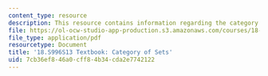 ```yaml
---
content_type: resource
description: This resource contains information regarding the category of sets.
file: https://ol-ocw-studio-app-production.s3.amazonaws.com/courses/18-s996-category-theory-for-scientists-spring-2013/7cb36ef846a0cff84b34cda2e7742122_MIT18_S996S13_chapter2.pdf
file_type: application/pdf
resourcetype: Document
title: '18.S996S13 Textbook: Category of Sets'
uid: 7cb36ef8-46a0-cff8-4b34-cda2e7742122
---
```

